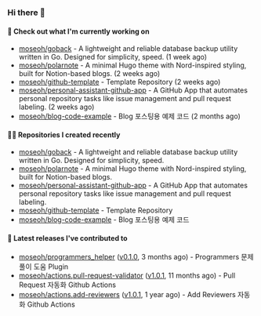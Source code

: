 ### Hi there 👋

#### 👷 Check out what I'm currently working on

- [moseoh/goback](https://github.com/moseoh/goback) - A lightweight and reliable database backup utility written in Go. Designed for simplicity, speed. (1 week ago)
- [moseoh/polarnote](https://github.com/moseoh/polarnote) -  A minimal Hugo theme with Nord-inspired styling, built for Notion-based blogs. (2 weeks ago)
- [moseoh/github-template](https://github.com/moseoh/github-template) - Template Repository (2 weeks ago)
- [moseoh/personal-assistant-github-app](https://github.com/moseoh/personal-assistant-github-app) - A GitHub App that automates personal repository tasks like issue management and pull request labeling. (2 weeks ago)
- [moseoh/blog-code-example](https://github.com/moseoh/blog-code-example) - Blog 포스팅용 예제 코드 (2 months ago)

#### 👨‍💻 Repositories I created recently

- [moseoh/goback](https://github.com/moseoh/goback) - A lightweight and reliable database backup utility written in Go. Designed for simplicity, speed.
- [moseoh/polarnote](https://github.com/moseoh/polarnote) -  A minimal Hugo theme with Nord-inspired styling, built for Notion-based blogs.
- [moseoh/personal-assistant-github-app](https://github.com/moseoh/personal-assistant-github-app) - A GitHub App that automates personal repository tasks like issue management and pull request labeling.
- [moseoh/github-template](https://github.com/moseoh/github-template) - Template Repository
- [moseoh/blog-code-example](https://github.com/moseoh/blog-code-example) - Blog 포스팅용 예제 코드

#### 🚀 Latest releases I've contributed to

- [moseoh/programmers_helper](https://github.com/moseoh/programmers_helper) ([v0.1.0](https://github.com/moseoh/programmers_helper/releases/tag/v0.1.0), 3 months ago) - Programmers 문제풀이 도움 Plugin
- [moseoh/actions.pull-request-validator](https://github.com/moseoh/actions.pull-request-validator) ([v1.0.1](https://github.com/moseoh/actions.pull-request-validator/releases/tag/v1.0.1), 11 months ago) - Pull Request 자동화 Github Actions
- [moseoh/actions.add-reviewers](https://github.com/moseoh/actions.add-reviewers) ([v1.0.1](https://github.com/moseoh/actions.add-reviewers/releases/tag/v1.0.1), 1 year ago) - Add Reviewers 자동화 Github Actions
